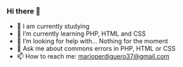 ### Hi there 👋

- 🔭 I am currently studying
- 🌱 I’m currently learning PHP, HTML and CSS
- 🤔 I’m looking for help with... Nothing for the moment 
- 💬 Ask me about commons errors in PHP, HTML or CSS
- 📫 How to reach me: marioperdiguero37@gmail.com
